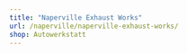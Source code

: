 ```yaml
---
title: "Naperville Exhaust Works"
url: /naperville/naperville-exhaust-works/
shop: Autowerkstatt
---
```

